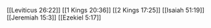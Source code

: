 [[Leviticus 26:22]]
[[1 Kings 20:36]]
[[2 Kings 17:25]]
[[Isaiah 51:19]]
[[Jeremiah 15:3]]
[[Ezekiel 5:17]]
